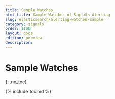 ```yaml
---
title: Sample Watches
html_title: Sample Watches of Signals Alerting
slug: elasticsearch-alerting-watches-sample
category: signals
order: 1100
layout: docs
edition: preview
description: 
---
```


<!--- Copyright 2019 floragunn GmbH -->

# Sample Watches
{: .no_toc}

{% include toc.md %}

